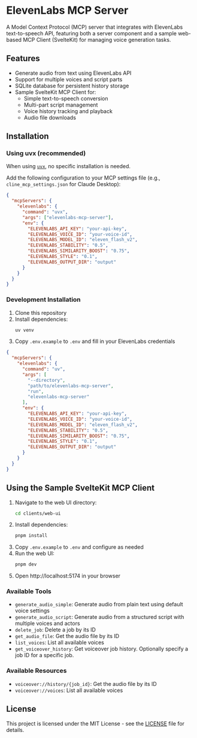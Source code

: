 # ElevenLabs MCP Server

A Model Context Protocol (MCP) server that integrates with ElevenLabs text-to-speech API, featuring both a server component and a sample web-based MCP Client (SvelteKit) for managing voice generation tasks.

## Features

- Generate audio from text using ElevenLabs API
- Support for multiple voices and script parts
- SQLite database for persistent history storage
- Sample SvelteKit MCP Client for:
  - Simple text-to-speech conversion
  - Multi-part script management
  - Voice history tracking and playback
  - Audio file downloads

## Installation

### Using uvx (recommended)

When using [`uvx`](https://docs.astral.sh/uv/guides/tools/), no specific installation is needed.

Add the following configuration to your MCP settings file (e.g., `cline_mcp_settings.json` for Claude Desktop):

```json
{
  "mcpServers": {
    "elevenlabs": {
      "command": "uvx",
      "args": ["elevenlabs-mcp-server"],
      "env": {
        "ELEVENLABS_API_KEY": "your-api-key",
        "ELEVENLABS_VOICE_ID": "your-voice-id",
        "ELEVENLABS_MODEL_ID": "eleven_flash_v2",
        "ELEVENLABS_STABILITY": "0.5",
        "ELEVENLABS_SIMILARITY_BOOST": "0.75",
        "ELEVENLABS_STYLE": "0.1",
        "ELEVENLABS_OUTPUT_DIR": "output"
      }
    }
  }
}
```

### Development Installation

1. Clone this repository
2. Install dependencies:
   ```bash
   uv venv
   ```
3. Copy `.env.example` to `.env` and fill in your ElevenLabs credentials

```json
{
  "mcpServers": {
    "elevenlabs": {
      "command": "uv",
      "args": [
        "--directory",
        "path/to/elevenlabs-mcp-server",
        "run",
        "elevenlabs-mcp-server"
      ],
      "env": {
        "ELEVENLABS_API_KEY": "your-api-key",
        "ELEVENLABS_VOICE_ID": "your-voice-id",
        "ELEVENLABS_MODEL_ID": "eleven_flash_v2",
        "ELEVENLABS_STABILITY": "0.5",
        "ELEVENLABS_SIMILARITY_BOOST": "0.75",
        "ELEVENLABS_STYLE": "0.1",
        "ELEVENLABS_OUTPUT_DIR": "output"
      }
    }
  }
}
```

## Using the Sample SvelteKit MCP Client

1. Navigate to the web UI directory:
   ```bash
   cd clients/web-ui
   ```
2. Install dependencies:
   ```bash
   pnpm install
   ```
3. Copy `.env.example` to `.env` and configure as needed
4. Run the web UI:
   ```bash
   pnpm dev
   ```
5. Open http://localhost:5174 in your browser

### Available Tools

- `generate_audio_simple`: Generate audio from plain text using default voice settings
- `generate_audio_script`: Generate audio from a structured script with multiple voices and actors
- `delete_job`: Delete a job by its ID
- `get_audio_file`: Get the audio file by its ID
- `list_voices`: List all available voices
- `get_voiceover_history`: Get voiceover job history. Optionally specify a job ID for a specific job.

### Available Resources

- `voiceover://history/{job_id}`: Get the audio file by its ID
- `voiceover://voices`: List all available voices

## License

This project is licensed under the MIT License - see the [LICENSE](LICENSE) file for details.